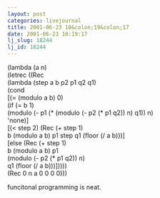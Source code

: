 ```yaml
---
layout: post
categories: livejournal
title: 2001-06-23 10&colon;19&colon;17
date: 2001-06-23 10:19:17
lj_slug: 18244
lj_id: 18244
---
```

(lambda (a n)  
(letrec ((Rec  
(lambda (step a b p2 p1 q2 q1)  
(cond  
[(= (modulo a b) 0)   
(if (= b 1)  
(modulo (- p1 (* (modulo (- p2 (* p1 q2)) n) q1)) n)  
'none)]  
[(< step 2) (Rec (+ step 1)  
b (modulo a b) p1 step q1 (floor (/ a b)))]  
[else (Rec (+ step 1)  
b (modulo a b) p1   
(modulo (- p2 (* p1 q2)) n)  
q1 (floor (/ a b)))]))))  
(Rec 0 n a 0 0 0 0)))  



funcitonal programming is neat.
